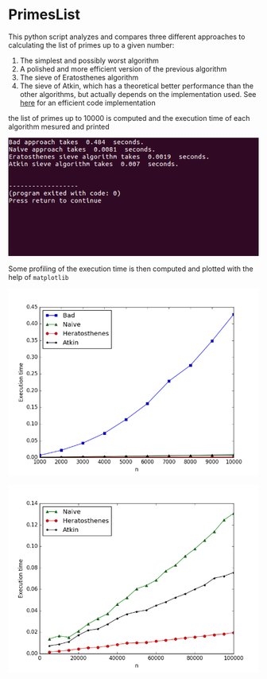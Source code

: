 # PrimesList


This python script analyzes and compares three different approaches to calculating the list of primes up to a given number:

1. The simplest and possibly worst algorithm
2. A polished and more efficient version of the previous algorithm
3. The sieve of Eratosthenes algorithm
4. The sieve of Atkin, which has a theoretical better performance than the other algorithms, but actually depends on the implementation used. See [here](https://web.archive.org/web/20071011180805/http://krenzel.info/static/atkin.py) for an efficient code implementation

the list of primes up to 10000 is computed and the execution time of each algorithm mesured and printed

<p align="center">
  <img src="https://github.com/dario-marvin/PrimesList/blob/master/primes_list.png">
</p>

Some profiling of the execution time is then computed and plotted with the help of `matplotlib`

<p align="center">
  <img src="https://github.com/dario-marvin/PrimesList/blob/master/primes_1.png">
</p>

<p align="center">
  <img src="https://github.com/dario-marvin/PrimesList/blob/master/primes_2.png">
</p>
